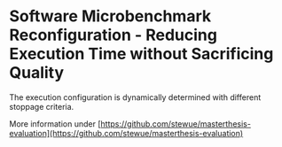 # Software Microbenchmark Reconfiguration - Reducing Execution Time without Sacrificing Quality

The execution configuration is dynamically determined with different stoppage criteria.

More information under [https://github.com/stewue/masterthesis-evaluation](https://github.com/stewue/masterthesis-evaluation)
